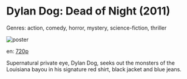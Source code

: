 # Dylan Dog: Dead of Night (2011)

Genres: action, comedy, horror, mystery, science-fiction, thriller

![poster](http://image.tmdb.org/t/p/w500/jFedqY0YQnKAbmFq4HUeKat1gYL.jpg)

en:
  [720p](magnet:?xt=urn:btih:F6672FC02DE32C0DCABCDDAD0F1D484FEE26DDCC&tr=udp://glotorrents.pw:6969/announce&tr=udp://tracker.opentrackr.org:1337/announce&tr=udp://torrent.gresille.org:80/announce&tr=udp://tracker.openbittorrent.com:80&tr=udp://tracker.coppersurfer.tk:6969&tr=udp://tracker.leechers-paradise.org:6969&tr=udp://p4p.arenabg.ch:1337&tr=udp://tracker.internetwarriors.net:1337)
  


Supernatural private eye, Dylan Dog, seeks out the monsters of the Louisiana bayou in his signature red shirt, black jacket and blue jeans.
